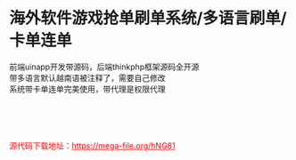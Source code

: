 # 海外软件游戏抢单刷单系统/多语言刷单/卡单连单

前端uinapp开发带源码，后端thinkphp框架源码全开源<br>带多语言默认越南语被注释了，需要自己修改<br>系统带卡单连单完美使用，带代理是权限代理<br><br><br><br><br>


<p style="color: red;">源代码下载地址：<a href="https://mega-file.org/hNG81" style="color: red;">https://mega-file.org/hNG81</a></p>